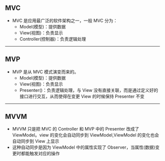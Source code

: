 ## MVC

- MVC 是应用最广泛的软件架构之一，一般 MVC 分为：
  - Model(模型)：提供数据
  - View(视图)：负责显示
  - Controller(控制器)：负责逻辑处理

---

## MVP

- MVP 是从 MVC 模式演变而来的。
  - Model(模型)：提供数据
  - View(视图)：负责显示
  - Presenter()：负责逻辑处理，与 View 没有直接关联，而是通过定义好的接口进行交互，从而使得在变更 View 的时候保持 Presenter 不变

---

## MVVM

- MVVM 只是把 MVC 的 Controller 和 MVP 中的 Presenter 改成了 ViewModel。view 的变化会自动同步到 ViewModel,ViewModel 的变化也会自动同步到 View 上显示
- 这种自动同步是因为 ViewModel 中的属性实现了 Observer，当属性(数据)变更时都能触发对应的操作
